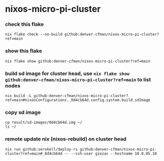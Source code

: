 # nixos-micro-pi-cluster

### check this flake
```
nix flake check --no-build github:denver-cfman/nixos-micro-pi-cluster?ref=main
```

### show this flake
```
nix flake show github:denver-cfman/nixos-micro-pi-cluster?ref=main
```

### build sd image for cluster head, use ` nix flake show github:denver-cfman/nixos-micro-pi-cluster?ref=main ` to list nodes
```
nix build -L github:denver-cfman/nixos-micro-pi-cluster?ref=main#nixosConfigurations._8d4cb64d.config.system.build.sdImage
```

### copy sd image
```
cp result/sd-images/8d4cb64d.img ~/
ls ~/
```

### remote update nix (nixos-rebuild) on cluster head
```
nix run github:serokell/deploy-rs github:denver-cfman/nixos-micro-pi-cluster?ref=main#_8d4cb64d -- --ssh-user giezac --hostname 10.0.85.10
```
